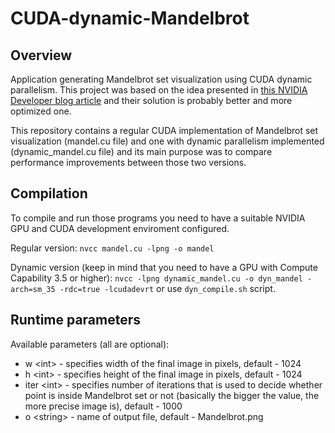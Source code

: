 # CUDA-dynamic-Mandelbrot

## Overview
Application generating Mandelbrot set visualization using CUDA dynamic parallelism. This project was based on the idea presented in [this NVIDIA Developer blog article](https://developer.nvidia.com/blog/introduction-cuda-dynamic-parallelism/) and their solution is probably better and more optimized one.

This repository contains a regular CUDA implementation of Mandelbrot set visualization (mandel.cu file) and one with dynamic parallelism implemented (dynamic_mandel.cu file) and its main purpose was to compare performance improvements between those two versions. 

## Compilation
To compile and run those programs you need to have a suitable NVIDIA GPU and CUDA development enviroment configured.

Regular version:
`nvcc mandel.cu -lpng -o mandel`

Dynamic version (keep in mind that you need to have a GPU with Compute Capability 3.5 or higher): `nvcc -lpng dynamic_mandel.cu -o dyn_mandel -arch=sm_35 -rdc=true -lcudadevrt` or use `dyn_compile.sh` script.

## Runtime parameters
Available parameters (all are optional):
  * w \<int> - specifies width of the final image in pixels, default - 1024
  * h \<int> - specifies height of the final image in pixels, default - 1024
  * iter \<int> - specifies number of iterations that is used to decide whether point is inside Mandelbrot set or not (basically the bigger the value, the more precise image is), default - 1000
  * o \<string> - name of output file, default - Mandelbrot.png 
